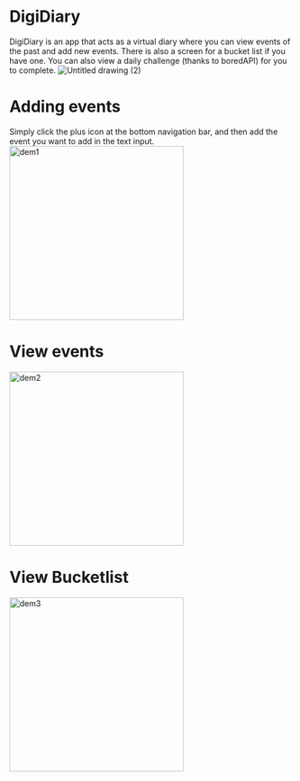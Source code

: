 # DigiDiary
DigiDiary is an app that acts as a virtual diary where you can view events of the past and add new events. There is also a screen for a bucket list if you have one. You can also view a daily challenge (thanks to boredAPI) for you to complete.
![Untitled drawing (2)](https://user-images.githubusercontent.com/68039511/109430418-3c715080-79b6-11eb-8190-2bd8b83300a5.png)

# Adding events
Simply click the plus icon at the bottom navigation bar, and then add the event you want to add in the text input.
<img width="309" alt="dem1" src="https://user-images.githubusercontent.com/68039511/109433045-29b14880-79c3-11eb-8993-4e0fdb753b02.png">

# View events
<img width="309" alt="dem2" src="https://user-images.githubusercontent.com/68039511/109433100-739a2e80-79c3-11eb-9eec-4ecfa75fe992.png">

# View Bucketlist
<img width="309" alt="dem3" src="https://user-images.githubusercontent.com/68039511/109433127-a17f7300-79c3-11eb-88f1-dbc3493a71d3.png">
